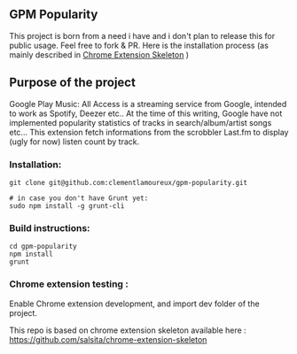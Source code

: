 ## GPM Popularity

This project is born from a need i have and i don't plan to release this for public usage. Feel free to fork & PR.
Here is the installation process (as mainly described in [Chrome Extension Skeleton](https://github.com/salsita/chrome-extension-skeleton) ) 

## Purpose of the project

Google Play Music: All Access is a streaming service from Google, intended to work as Spotify, Deezer etc.. At the time of this writing, Google have not implemented popularity statistics of tracks in search/album/artist songs etc... This extension fetch informations from the scrobbler Last.fm to display (ugly for now) listen count by track.

### Installation:

    git clone git@github.com:clementlamoureux/gpm-popularity.git
    
    # in case you don't have Grunt yet:
    sudo npm install -g grunt-cli

### Build instructions:

    cd gpm-popularity
    npm install
    grunt

### Chrome extension testing : 

Enable Chrome extension development, and import dev folder of the project.

This repo is based on chrome extension skeleton available here : 
https://github.com/salsita/chrome-extension-skeleton
